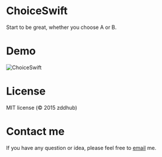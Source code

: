 ChoiceSwift
===========
Start to be great, whether you choose A or B.

Demo
====
![ChoiceSwift](http://img.blog.csdn.net/20141228213644123 "Choice Swift")

License
=======
MIT license (© 2015 zddhub)

Contact me
==========
If you have any question or idea, please feel free to [email](mailto:zddhub@gmail.com) me.
